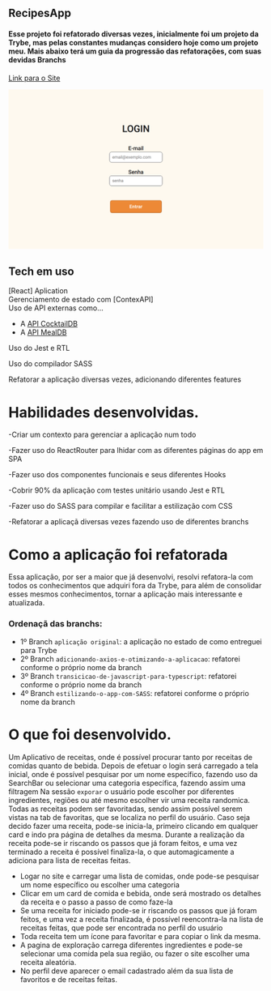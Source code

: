 ## RecipesApp

#### Esse projeto foi refatorado diversas vezes, inicialmente foi um projeto da Trybe, mas pelas constantes mudanças considero hoje como um projeto meu. Mais abaixo terá um guia da progressão das refatorações, com suas devidas Branchs

[Link para o Site](https://recipes-app-lemon.vercel.app/)

![plot](./public/recipesPreview.png)

## Tech em uso

[React] Aplication </br>
Gerenciamento de estado com [ContexAPI] </br>
Uso de API externas como...
  - A  [API CocktailDB](https://thecocktaildb.com/api.php)
  - A  [API MealDB](https://www.themealdb.com/api.php)
  
Uso do Jest e RTL

Uso do compilador SASS

Refatorar a aplicação diversas vezes, adicionando diferentes features

# Habilidades desenvolvidas.

-Criar um contexto para gerenciar a aplicação num todo </br>

-Fazer uso do ReactRouter para lhidar com as diferentes páginas do app em SPA </br>

-Fazer uso dos componentes funcionais e seus diferentes Hooks </br>

-Cobrir 90% da aplicação com testes unitário usando Jest e RTL </br>

-Fazer uso do SASS para compilar e facilitar a estilização com CSS </br>

-Refatorar a aplicaçã diversas vezes fazendo uso de diferentes branchs </br>

# Como a aplicação foi refatorada
Essa aplicação, por ser a maior que já desenvolvi, resolvi refatora-la com todos os conhecimentos que adquiri fora da Trybe, para além de consolidar esses mesmos conhecimentos,
tornar a aplicação mais interessante e atualizada.

### Ordenaçã das branchs:
- 1º Branch `aplicação original`: a aplicação no estado de como entreguei para Trybe
- 2º Branch `adicionando-axios-e-otimizando-a-aplicacao`: refatorei conforme o próprio nome da branch
- 3º Branch `transicicao-de-javascript-para-typescript`: refatorei conforme o próprio nome da branch
- 4º Branch `estilizando-o-app-com-SASS`: refatorei conforme o próprio nome da branch



# O que foi desenvolvido.

Um Aplicativo de receitas, onde é possível procurar tanto por receitas de comidas quanto de bebida. Depois de efetuar o login será carregado a tela inicial, onde é
possível pesquisar por um nome específico, fazendo uso da SearchBar ou selecionar uma categoria específica, fazendo assim uma filtragem
Na sessão `exporar` o usuário pode escolher por diferentes ingredientes, regiões ou até mesmo escolher vir uma receita randomica.
Todas as receitas podem ser favoritadas, sendo assim possível serem vistas na tab de favoritas, que se localiza no perfil do usuário.
Caso seja decido fazer uma receita, pode-se inicia-la, primeiro clicando em qualquer card e indo pra página de detalhes da mesma. Durante a realização da receita pode-se
ir riscando os passos que já foram feitos, e uma vez terminado a receita é possível finaliza-la, o que automagicamente a adiciona para lista de receitas feitas.

  - Logar no site e carregar uma lista de comidas, onde pode-se pesquisar um nome específico ou escolher uma categoria
  - Clicar em um card de comida e bebida, onde será mostrado os detalhes da receita e o passo a passo de como faze-la
  - Se uma receita for iniciado pode-se ir riscando os passos que já foram feitos, e uma vez a receita finalizada, é possível reencontra-la na lista de receitas feitas, que pode ser encontrada no perfil do usuário
  - Toda receita tem um ícone para favoritar e para copiar o link da mesma.
  - A pagina de exploração carrega diferentes ingredientes e pode-se selecionar uma comida pela sua região, ou fazer o site escolher uma receita aleatória.
  - No perfil deve aparecer o email cadastrado além da sua lista de favoritos e de receitas feitas.
